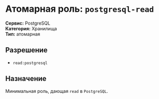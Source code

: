 # Атомарная роль: `postgresql-read`

**Сервис:** PostgreSQL  
**Категория:** Хранилища  
**Тип:** атомарная

## Разрешение
- `read:postgresql`

## Назначение
Минимальная роль, дающая `read` в `PostgreSQL`.
